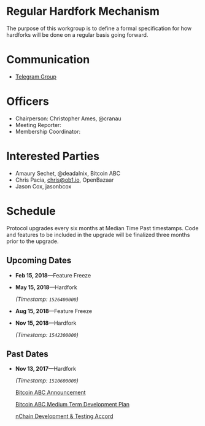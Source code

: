 # Regular Hardfork Mechanism

The purpose of this workgroup is to define a formal specification for how
hardforks will be done on a regular basis going forward.

# Communication

* [Telegram Group](https://t.me/joinchat/HCYr50he2qnG83280xLUfw)

# Officers

 * Chairperson: Christopher Ames, @cranau
 * Meeting Reporter:
 * Membership Coordinator:
 
# Interested Parties

- Amaury Sechet, @deadalnix, Bitcoin ABC
- Chris Pacia, chris@ob1.io, OpenBazaar
- Jason Cox, jasonbcox

# Schedule

Protocol upgrades every six months at Median Time Past timestamps. Code and features to be included in the upgrade will be finalized three months prior to the upgrade.

## Upcoming Dates

* **Feb 15, 2018**—Feature Freeze

* **May 15, 2018**—Hardfork
  
  _(Timestamp: `1526400000`)_

* **Aug 15, 2018**—Feature Freeze

* **Nov 15, 2018**—Hardfork
  
  _(Timestamp: `1542300000`)_

## Past Dates

* **Nov 13, 2017**—Hardfork
  
  _(Timestamp: `1510600000`)_
  
  [Bitcoin ABC Announcement](https://www.bitcoinabc.org/november)
  
  [Bitcoin ABC Medium Term Development Plan](https://www.bitcoinabc.org/bitcoin-abc-medium-term-development)
  
  [nChain Development & Testing Accord](https://nchain.com/en/blog/bitcoin-cash-development-testing-accord/)
